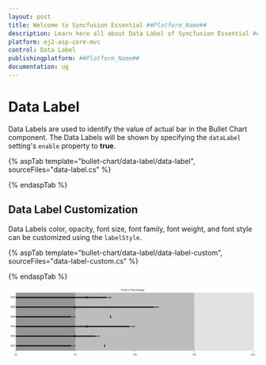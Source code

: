 ```yaml
---
layout: post
title: Welcome to Syncfusion Essential ##Platform_Name##
description: Learn here all about Data Label of Syncfusion Essential ##Platform_Name## widgets based on HTML5 and jQuery.
platform: ej2-asp-core-mvc
control: Data Label
publishingplatform: ##Platform_Name##
documentation: ug
---
```



# Data Label

Data Labels are used to identify the value of actual bar in the Bullet Chart component. The Data Labels will be shown by specifying the `dataLabel` setting's `enable` property to **true**.

{% aspTab template="bullet-chart/data-label/data-label", sourceFiles="data-label.cs" %}

{% endaspTab %}

## Data Label Customization

Data Labels color, opacity, font size, font family, font weight, and font style can be customized using the `labelStyle`.

{% aspTab template="bullet-chart/data-label/data-label-custom", sourceFiles="data-label-custom.cs" %}

{% endaspTab %}

![Bullet Chart with Data Labels](images/blazor-bullet-chart-data-label.png)